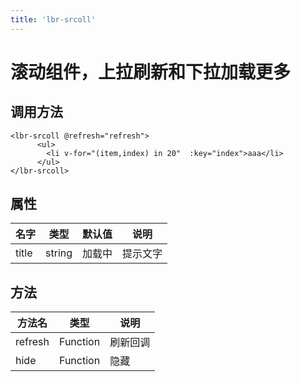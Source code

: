 ```yaml
---
title: 'lbr-srcoll'
---
```

# 滚动组件，上拉刷新和下拉加载更多


## 调用方法
```vue
<lbr-srcoll @refresh="refresh">
      <ul>
        <li v-for="(item,index) in 20"  :key="index">aaa</li>
      </ul>
</lbr-srcoll>

```

## 属性
| 名字     | 类型   | 默认值 | 说明     |
| -------- | ------ | ------ | -------- |
| title    | string |    加载中    | 提示文字 |

## 方法
| 方法名     | 类型   |  说明     |
| -------- | ------ | -------- |
| refresh    | Function | 刷新回调 |
| hide    | Function | 隐藏 |

